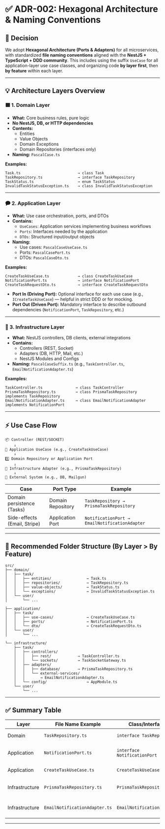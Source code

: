 # ✅ ADR-002: Hexagonal Architecture & Naming Conventions

## 🌟 Decision

We adopt **Hexagonal Architecture (Ports & Adapters)** for all microservices, with standardized **file naming conventions** aligned with the **NestJS + TypeScript + DDD community**.
This includes using the suffix `UseCase` for all application-layer use case classes, and organizing code **by layer first**, then **by feature** within each layer.

---

## 💡 Architecture Layers Overview

### 🟩 1. Domain Layer
- **What:** Core business rules, pure logic
- **No NestJS, DB, or HTTP dependencies**
- **Contents:**
  - Entities
  - Value Objects
  - Domain Exceptions
  - Domain Repositories (interfaces only)
- **Naming:** `PascalCase.ts`

**Examples:**
```
Task.ts                          → class Task  
TaskRepository.ts                → interface TaskRepository  
TaskStatus.ts                    → enum TaskStatus  
InvalidTaskStatusException.ts    → class InvalidTaskStatusException  
```

---

### 🗭 2. Application Layer
- **What:** Use case orchestration, ports, and DTOs
- **Contains:**
  - `UseCases`: Application services implementing business workflows
  - `Ports`: Interfaces needed by the application
  - `DTOs`: Structured input/output objects
- **Naming:**  
  - Use cases: `PascalCaseUseCase.ts`  
  - Ports: `PascalCasePort.ts`  
  - DTOs: `PascalCaseDto.ts`

**Examples:**
```
CreateTaskUseCase.ts             → class CreateTaskUseCase  
NotificationPort.ts              → interface NotificationPort  
CreateTaskRequestDto.ts          → interface CreateTaskRequestDto  
```

- **Port In (Driving Port):** Optional interface for each use case (e.g., `ICreateTaskUseCase`) — helpful in strict DDD or for mocking.
- **Port Out (Driven Port):** Mandatory interface to describe outbound dependencies (`NotificationPort`, `TaskRepository`, etc.)

---

### 🔵 3. Infrastructure Layer
- **What:** NestJS controllers, DB clients, external integrations
- **Contains:**
  - Controllers (REST, Socket)
  - Adapters (DB, HTTP, Mail, etc.)
  - NestJS Modules and Configs
- **Naming:** `PascalCaseSuffix.ts` (e.g., `TaskController.ts`, `EmailNotificationAdapter.ts`)

**Examples:**
```
TaskController.ts               → class TaskController  
PrismaTaskRepository.ts         → class PrismaTaskRepository implements TaskRepository  
EmailNotificationAdapter.ts     → class EmailNotificationAdapter implements NotificationPort  
```

---

## ⚡ Use Case Flow

```plaintext
📦 Controller (REST/SOCKET)
    ↓
📘 Application UseCase (e.g., CreateTaskUseCase)
    ↓
1️⃣ Domain Repository or Application Port
    ↓
🔌 Infrastructure Adapter (e.g., PrismaTaskRepository)
    ↓
💽 External System (e.g., DB, Mailgun)
```

| Case                          | Port Type         | Example                                |
|------------------------------|-------------------|----------------------------------------|
| Domain persistence (Tasks)   | Domain Repository | `TaskRepository → PrismaTaskRepository`|
| Side-effects (Email, Stripe) | Application Port  | `NotificationPort → EmailNotificationAdapter`|

---

## 📁 Recommended Folder Structure (By Layer > By Feature)

```plaintext
src/
├── domain/
│   ├── task/
│   │   ├── entities/                → Task.ts
│   │   ├── repositories/            → TaskRepository.ts
│   │   ├── value-objects/           → TaskStatus.ts
│   │   └── exceptions/              → InvalidTaskStatusException.ts
│   └── user/
│       └── ...

├── application/
│   ├── task/
│   │   ├── use-cases/               → CreateTaskUseCase.ts
│   │   ├── ports/                   → NotificationPort.ts
│   │   └── dto/                     → CreateTaskRequestDto.ts
│   └── user/
│       └── ...

└── infrastructure/
    ├── task/
    │   ├── controllers/
    │   │   ├── rest/            → TaskController.ts
    │   │   └── sockets/         → TaskSocketGateway.ts
    │   ├── adapters/
    │   │   ├── database/        → PrismaTaskRepository.ts
    │   │   └── external-services/
    │   │       → EmailNotificationAdapter.ts
    │   └── config/                  → AppModule.ts
    └── user/
        └── ...
```

---

## ✅ Summary Table

| Layer          | File Name Example              | Class/Interface             | Purpose                      |
|----------------|--------------------------------|-----------------------------|------------------------------|
| Domain         | `TaskRepository.ts`            | `interface TaskRepository`  | Persistence port             |
| Application    | `NotificationPort.ts`          | `interface NotificationPort`| External system port         |
| Application    | `CreateTaskUseCase.ts`         | `CreateTaskUseCase`         | Use-case logic               |
| Infrastructure | `PrismaTaskRepository.ts`      | `PrismaTaskRepository`      | Implements domain repository |
| Infrastructure | `EmailNotificationAdapter.ts`  | `EmailNotificationAdapter`  | Implements application port  |

---